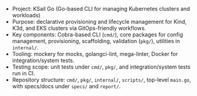- Project: KSail Go (Go-based CLI for managing Kubernetes clusters and workloads)
- Purpose: declarative provisioning and lifecycle management for Kind, K3d, and EKS clusters via GitOps-friendly workflows.
- Key components: Cobra-based CLI (`cmd/`), core packages for config management, provisioning, scaffolding, validation (`pkg/`), utilities in `internal/`.
- Tooling: mockery for mocks, golangci-lint, mega-linter, Docker for integration/system tests.
- Testing scope: unit tests under `cmd/`, `pkg/`, and integration/system tests run in CI.
- Repository structure: `cmd/`, `pkg/`, `internal/`, `scripts/`, top-level `main.go`, with specs/docs under `specs/` and `report/`.